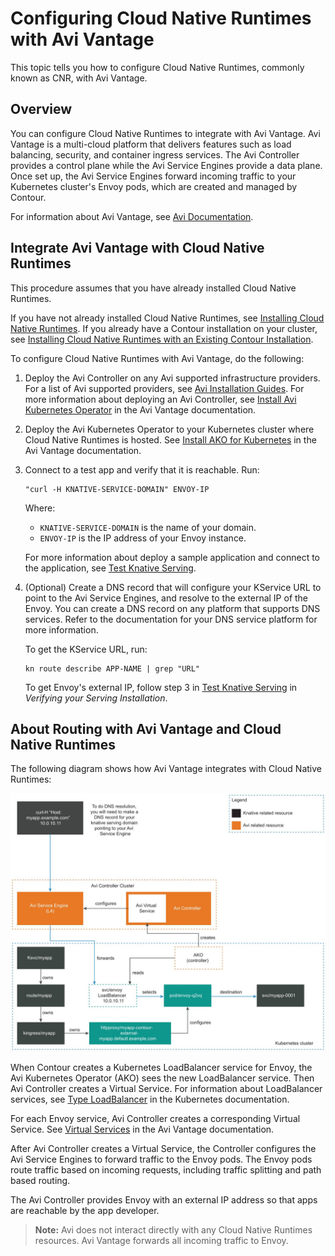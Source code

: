 # Configuring Cloud Native Runtimes with Avi Vantage

This topic tells you how to configure Cloud Native Runtimes, commonly known as CNR, with Avi Vantage.

## Overview

You can configure Cloud Native Runtimes to integrate with Avi Vantage. Avi
Vantage is a multi-cloud platform that delivers features such as load balancing,
security, and container ingress services. The Avi Controller provides a control
plane while the Avi Service Engines provide a data plane. Once set up, the Avi
Service Engines forward incoming traffic to your Kubernetes cluster's Envoy
pods, which are created and managed by Contour.

For information about Avi Vantage,
see [Avi Documentation](https://avinetworks.com/docs/).

## Integrate Avi Vantage with Cloud Native Runtimes

This procedure assumes that you have already installed Cloud Native Runtimes.

If you have not already installed Cloud Native Runtimes, see [Installing Cloud Native Runtimes](./app-operators/install.hbs.md).
If you already have a Contour installation on your cluster, see [Installing Cloud Native Runtimes with an Existing Contour Installation](./contour.hbs.md).

To configure Cloud Native Runtimes with Avi Vantage, do the following:

1. Deploy the Avi Controller on any Avi supported infrastructure providers.
For a list of Avi supported providers, see [Avi Installation Guides](https://avinetworks.com/docs/20.1/installation-guides-landing-page/).
For more information about deploying an Avi Controller, see [Install Avi Kubernetes Operator](https://avinetworks.com/docs/ako/1.2/ako-installation/) in the Avi Vantage documentation.

1. Deploy the Avi Kubernetes Operator to your Kubernetes cluster where Cloud Native Runtimes is hosted. See [Install AKO for Kubernetes](https://avinetworks.com/docs/ako/1.4/ako-installation/#install-ako-for-kubernetes) in the Avi Vantage documentation.

1. Connect to a test app and verify that it is reachable. Run:
   ```
   "curl -H KNATIVE-SERVICE-DOMAIN" ENVOY-IP
   ```
   Where:

      - `KNATIVE-SERVICE-DOMAIN` is the name of your domain.
      - `ENVOY-IP` is the IP address of your Envoy instance.

   For more information about deploy a sample application and connect to the application,
  see [Test Knative Serving](./app-operators/verifying-serving.hbs.md#test-knative-serving-1).

1. (Optional) Create a DNS record that will configure your KService URL to point to the Avi Service Engines, and resolve to the external IP of the Envoy. You can create a DNS record on any platform that supports DNS services. Refer to the documentation for your DNS service platform for more information.

   To get the KService URL, run:
   ```
   kn route describe APP-NAME | grep "URL"
   ```

   To get Envoy's external IP, follow step 3 in [Test Knative Serving](./app-operators/verifying-serving.hbs.md#test-knative-serving-1)
   in _Verifying your Serving Installation_.

## <a id='avi-cnr-routing'></a> About Routing with Avi Vantage and Cloud Native Runtimes

The following diagram shows how Avi Vantage integrates with Cloud Native Runtimes:

![This diagram illustrates the workflow described in the text below.](../images/avi-cnr-integration.jpg)

When Contour creates a Kubernetes LoadBalancer service for Envoy, the Avi Kubernetes Operator (AKO) sees the new LoadBalancer service.
Then Avi Controller creates a Virtual Service. For information about LoadBalancer services, see
[Type LoadBalancer](https://kubernetes.io/docs/concepts/services-networking/service/#loadbalancer) in the Kubernetes documentation.

For each Envoy service, Avi Controller creates a corresponding Virtual Service.
See [Virtual Services](https://avinetworks.com/docs/latest/architectural-overview/applications/virtual-services/) in the Avi Vantage documentation.

After Avi Controller creates a Virtual Service, the Controller configures the Avi Service Engines to forward traffic to the Envoy pods. The Envoy pods route traffic based on incoming requests, including traffic splitting and path based routing.

The Avi Controller provides Envoy with an external IP address so that apps are reachable by the app developer.

> **Note:** Avi does not interact directly with any Cloud Native Runtimes resources. Avi Vantage forwards all incoming traffic to Envoy.
